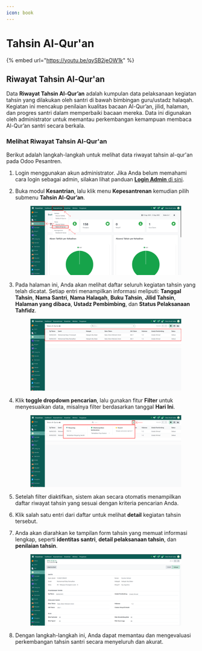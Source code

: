 ```yaml
---
icon: book
---
```


# Tahsin Al-Qur'an

{% embed url="https://youtu.be/qySB2jeOW1k" %}

## Riwayat Tahsin Al-Qur'an

Data **Riwayat Tahsin Al-Qur’an** adalah kumpulan data pelaksanaan kegiatan tahsin yang dilakukan oleh santri di bawah bimbingan guru/ustadz halaqah. Kegiatan ini mencakup penilaian kualitas bacaan Al-Qur’an, jilid, halaman, dan progres santri dalam memperbaiki bacaan mereka. Data ini digunakan oleh administrator untuk memantau perkembangan kemampuan membaca Al-Qur’an santri secara berkala.

### Melihat Riwayat Tahsin Al-Qur'an

Berikut adalah langkah-langkah untuk melihat data riwayat tahsin al-qur'an pada Odoo Pesantren.

1. Login menggunakan akun administrator. Jika Anda belum memahami cara login sebagai admin, silakan lihat panduan [**Login Admin** di sini](../../panduan-login/login-admin.md).
2.  Buka modul **Kesantrian**, lalu klik menu **Kepesantrenan** kemudian pilih submenu **Tahsin Al-Qur’an**.

    <figure><img src="../../.gitbook/assets/images-632 (1).png" alt=""><figcaption></figcaption></figure>


3.  Pada halaman ini, Anda akan melihat daftar seluruh kegiatan tahsin yang telah dicatat. Setiap entri menampilkan informasi meliputi: **Tanggal Tahsin**, **Nama Santri**, **Nama Halaqah**, **Buku Tahsin**, **Jilid Tahsin**, **Halaman yang dibaca**, **Ustadz Pembimbing**, dan **Status Pelaksanaan Tahfidz**.

    <figure><img src="../../.gitbook/assets/images-633.png" alt=""><figcaption></figcaption></figure>


4.  Klik **toggle dropdown pencarian**, lalu gunakan fitur **Filter** untuk menyesuaikan data, misalnya filter berdasarkan tanggal **Hari Ini**.

    <figure><img src="../../.gitbook/assets/images-634.png" alt=""><figcaption></figcaption></figure>


5. Setelah filter diaktifkan, sistem akan secara otomatis menampilkan daftar riwayat tahsin yang sesuai dengan kriteria pencarian Anda.
6. Klik salah satu entri dari daftar untuk melihat **detail** kegiatan tahsin tersebut.
7.  Anda akan diarahkan ke tampilan form tahsin yang memuat informasi lengkap, seperti **identitas santri**, **detail pelaksanaan tahsin**, dan **penilaian tahsin**.

    <figure><img src="../../.gitbook/assets/images-636.png" alt=""><figcaption></figcaption></figure>


8. Dengan langkah-langkah ini, Anda dapat memantau dan mengevaluasi perkembangan tahsin santri secara menyeluruh dan akurat.
